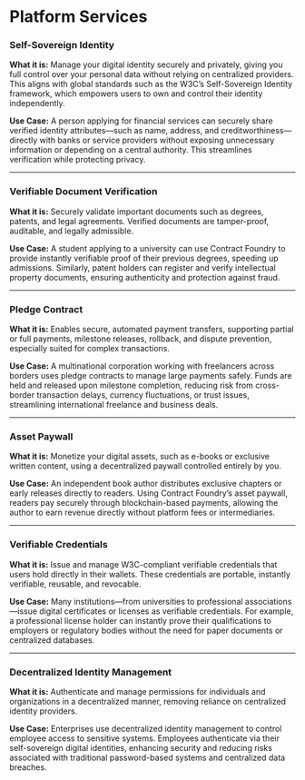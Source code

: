 # Platform Services

### Self-Sovereign Identity

**What it is:** Manage your digital identity securely and privately, giving you full control over your personal data without relying on centralized providers. This aligns with global standards such as the W3C’s Self-Sovereign Identity framework, which empowers users to own and control their identity independently.

**Use Case:** A person applying for financial services can securely share verified identity attributes—such as name, address, and creditworthiness—directly with banks or service providers without exposing unnecessary information or depending on a central authority. This streamlines verification while protecting privacy.

---

### Verifiable Document Verification

**What it is:** Securely validate important documents such as degrees, patents, and legal agreements. Verified documents are tamper-proof, auditable, and legally admissible.

**Use Case:** A student applying to a university can use Contract Foundry to provide instantly verifiable proof of their previous degrees, speeding up admissions. Similarly, patent holders can register and verify intellectual property documents, ensuring authenticity and protection against fraud.

---

### Pledge Contract

**What it is:** Enables secure, automated payment transfers, supporting partial or full payments, milestone releases, rollback, and dispute prevention, especially suited for complex transactions.

**Use Case:** A multinational corporation working with freelancers across borders uses pledge contracts to manage large payments safely. Funds are held and released upon milestone completion, reducing risk from cross-border transaction delays, currency fluctuations, or trust issues, streamlining international freelance and business deals.

---

### Asset Paywall

**What it is:** Monetize your digital assets, such as e-books or exclusive written content, using a decentralized paywall controlled entirely by you.

**Use Case:** An independent book author distributes exclusive chapters or early releases directly to readers. Using Contract Foundry’s asset paywall, readers pay securely through blockchain-based payments, allowing the author to earn revenue directly without platform fees or intermediaries.

---

### Verifiable Credentials

**What it is:** Issue and manage W3C-compliant verifiable credentials that users hold directly in their wallets. These credentials are portable, instantly verifiable, reusable, and revocable.

**Use Case:** Many institutions—from universities to professional associations—issue digital certificates or licenses as verifiable credentials. For example, a professional license holder can instantly prove their qualifications to employers or regulatory bodies without the need for paper documents or centralized databases.

---

### Decentralized Identity Management

**What it is:** Authenticate and manage permissions for individuals and organizations in a decentralized manner, removing reliance on centralized identity providers.

**Use Case:** Enterprises use decentralized identity management to control employee access to sensitive systems. Employees authenticate via their self-sovereign digital identities, enhancing security and reducing risks associated with traditional password-based systems and centralized data breaches.
